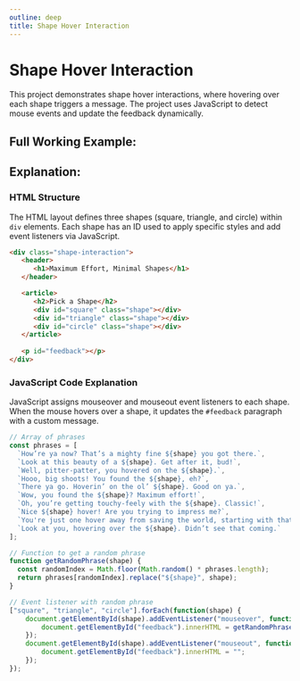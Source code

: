 ```yaml
---
outline: deep
title: Shape Hover Interaction
---
```


<script setup>
import Shapes from '@theme/components/projects/Shapes.vue'
</script>

# Shape Hover Interaction

This project demonstrates shape hover interactions, where hovering over each shape triggers a message. The project uses JavaScript to detect mouse events and update the feedback dynamically.

## Full Working Example:
<shapes/>

## Explanation:

### HTML Structure

The HTML layout defines three shapes (square, triangle, and circle) within `div` elements. Each shape has an ID used to apply specific styles and add event listeners via JavaScript.

```html
<div class="shape-interaction">
   <header>
      <h1>Maximum Effort, Minimal Shapes</h1>
   </header>

   <article>
      <h2>Pick a Shape</h2>
      <div id="square" class="shape"></div>
      <div id="triangle" class="shape"></div>
      <div id="circle" class="shape"></div>
   </article>
   
   <p id="feedback"></p>
</div>
```

### JavaScript Code Explanation

JavaScript assigns mouseover and mouseout event listeners to each shape. When the mouse hovers over a shape, it updates the `#feedback` paragraph with a custom message.

```javascript
// Array of phrases
const phrases = [
  `How’re ya now? That’s a mighty fine ${shape} you got there.`,
  `Look at this beauty of a ${shape}. Get after it, bud!`,
  `Well, pitter-patter, you hovered on the ${shape}.`,
  `Hooo, big shoots! You found the ${shape}, eh?`,
  `There ya go. Hoverin’ on the ol’ ${shape}. Good on ya.`,
  `Wow, you found the ${shape}? Maximum effort!`,
  `Oh, you’re getting touchy-feely with the ${shape}. Classic!`,
  `Nice ${shape} hover! Are you trying to impress me?`,
  `You're just one hover away from saving the world, starting with that ${shape}.`,
  `Look at you, hovering over the ${shape}. Didn’t see that coming.`
];

// Function to get a random phrase
function getRandomPhrase(shape) {
  const randomIndex = Math.floor(Math.random() * phrases.length);
  return phrases[randomIndex].replace("${shape}", shape);
}

// Event listener with random phrase
["square", "triangle", "circle"].forEach(function(shape) {
    document.getElementById(shape).addEventListener("mouseover", function() {
        document.getElementById("feedback").innerHTML = getRandomPhrase(shape);
    });
    document.getElementById(shape).addEventListener("mouseout", function() {
        document.getElementById("feedback").innerHTML = "";
    });
});
```